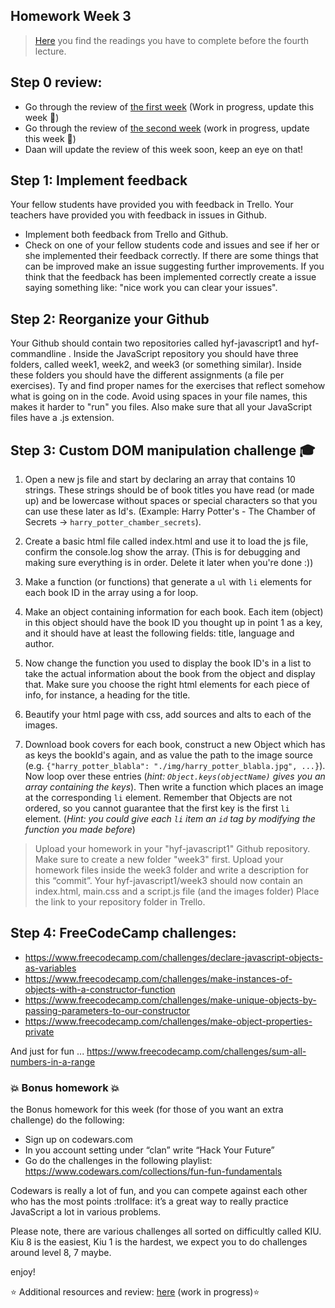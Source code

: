 ## Homework Week 3

>[Here](https://github.com/HackYourFuture/JavaScript/tree/master/Week3/README.md) you find the readings you have to complete before the fourth lecture.

## Step 0 review:
- Go through the review of [the first week](https://github.com/HackYourFuture/JavaScript/blob/master/Week1/REVIEW.md) (Work in progress, update this week :wrench:)
- Go through the review of [the second week](https://github.com/HackYourFuture/JavaScript/blob/master/Week2/REVIEW.md) (work in progress, update this week :nut_and_bolt:)
- Daan will update the review of this week soon, keep an eye on that!


## Step 1: Implement feedback

Your fellow students have provided you with feedback in Trello. Your teachers have provided you with feedback in issues in Github. 

- Implement both feedback from Trello and Github.
- Check on one of your fellow students code and issues and see if her or she implemented their feedback correctly. If there are some things that can be improved make an issue suggesting further improvements. If you think that the feedback has been implemented correctly create a issue saying something like: "nice work you can clear your issues".

## Step 2: Reorganize your Github 

Your Github should contain two repositories called hyf-javascript1 and hyf-commandline . Inside the JavaScript repository you should have three folders, called week1, week2, and week3 (or something similar). Inside these folders you should have the different assignments (a file per exercises). Ty and find proper names for the exercises that reflect somehow what is going on in the code. Avoid using spaces in your file names, this makes it harder to "run" you files. Also make sure that all your JavaScript files have a .js extension.

## Step 3: Custom DOM manipulation challenge :mortar_board:

1. Open a new js file and start by declaring an array that contains 10 strings. These strings should be of book titles you have read (or made up) and be lowercase without spaces or special characters so that you can use these later as Id's. (Example: Harry Potter's - The Chamber of Secrets -> `harry_potter_chamber_secrets`). 

2. Create a basic html file called index.html and use it to load the js file, confirm the console.log show the array. (This is for debugging and making sure everything is in order. Delete it later when you're done :))

3. Make a function (or functions) that generate a `ul` with `li` elements for each book ID in the array using a for loop. 

4. Make an object containing information for each book. Each item (object) in this object should have the book ID you thought up in point 1 as a key, and it should have at least the following fields: title, language and author. 

5. Now change the function you used to display the book ID's in a list to take the actual information about the book from the object and display that. Make sure you choose the right html elements for each piece of info, for instance, a heading for the title.

6. Beautify your html page with css, add sources and alts to each of the images.
 
7. Download book covers for each book, construct a new Object which has as keys the bookId's again, and as value the path to the image source (e.g. `{"harry_potter_blabla": "./img/harry_potter_blabla.jpg", ...}`). Now loop over these entries (_hint: `Object.keys(objectName)` gives you an array containing the keys_). Then write a function which places an image at the corresponding `li` element. Remember that Objects are not ordered, so you cannot guarantee that the first key is the first `li` element. (_Hint: you could give each `li` item an `id` tag by modifying the function you made before_)

>Upload your homework in your "hyf-javascript1" Github repository. Make sure to create a new folder "week3" first. 
Upload your homework files inside the week3 folder and write a description for this “commit”.
Your hyf-javascript1/week3 should now contain an index.html, main.css and a script.js file (and the images folder)
Place the link to your repository folder in Trello.

## Step 4: **FreeCodeCamp challenges:**

- https://www.freecodecamp.com/challenges/declare-javascript-objects-as-variables
- https://www.freecodecamp.com/challenges/make-instances-of-objects-with-a-constructor-function
- https://www.freecodecamp.com/challenges/make-unique-objects-by-passing-parameters-to-our-constructor
- https://www.freecodecamp.com/challenges/make-object-properties-private


And just for fun ... https://www.freecodecamp.com/challenges/sum-all-numbers-in-a-range

### :boom: Bonus homework :boom:
the Bonus homework for this week (for those of you want an extra challenge) do the following:

- Sign up on codewars.com
- In you account setting under “clan” write “Hack Your Future” 
- Go do the challenges in the following playlist: https://www.codewars.com/collections/fun-fun-fundamentals

Codewars is really a lot of fun, and you can compete against each other who has the most points :trollface:
it’s a great way to really practice JavaScript a lot in various problems.

Please note, there are various challenges all sorted on difficultly called KIU. Kiu 8 is the easiest, Kiu 1 is the hardest, we expect you to do challenges around level 8, 7 maybe.

enjoy!

:star: Additional resources and review: [here](https://github.com/HackYourFuture/JavaScript/tree/master/Week3/REVIEW.md) (work in progress):star:



